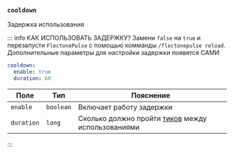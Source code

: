 ### `cooldown`

Задержка использования


::: info КАК ИСПОЛЬЗОВАТЬ ЗАДЕРЖКУ?
Замени `false` на `true` и перезапусти `FlectonePulse` с помощью комманды `/flectonepulse reload`. Дополнительные параметры для настройки задержки появятся САМИ

```yaml
cooldown:
  enable: true
  duration: 60
```

| Поле       | Тип       | Пояснение                                                                                                  |
|------------|-----------|------------------------------------------------------------------------------------------------------------|
| `enable`   | `boolean` | Включает работу задержки                                                                                   |
| `duration` | `long`    | Сколько должно пройти [тиков](https://ru.minecraft.wiki/w/%D0%A2%D0%B0%D0%BA%D1%82) между использованиями  |

:::
